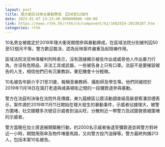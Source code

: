 ```yaml
---
layout: post
title: 理大衝突10男女暴動罪成　囚50至52個月
date: 2023-01-07 13:23:40.000000000 +08:00
link: https://news.rthk.hk/rthk/ch/component/k2/1682924-20230107.htm
categories: rthk
---
```


10名男女被裁定於2019年理大衝突期間參與暴動罪成，在區域法院分別被判囚50至52個月不等。警方歡迎裁決，認為反映案件嚴重及起阻嚇作用。

區域法院法官林偉權判刑時表示，沒有證據顯示被告作出或威脅他人作出暴力行為，亦沒有危險品、非法工具或武器，一些被告身上只有口罩。法庭不是要摧毀被告的人生，相信他們已有沉重教訓，重犯機會十分輕微。

10名被告年齡介乎21至31歲，報稱音樂教師、攝影師及學生等。他們同被控於2019年11月18日在窩打老道與咸美頓街之間的一段彌敦道參與暴動。

警方在法庭判決後在法院外見傳媒，東九龍總區公眾活動調查組高級督察潘崇禮表示，案件源於2019年11月11日開始在理大發生的暴動事件，示威者佔據理大，被警方圍堵，社交媒體多次號召示威者到油尖旺，分散附近一帶警力及試圖營救被圍堵的示威者。

警方當晚在加士居道展開驅散行動，約2000名示威者後退至彌敦道並與警方對峙近一小時，期間用雨傘及物件堵塞馬路，又向警方投汽油彈等。警方最終拘捕213人，包括本案10名被告。
